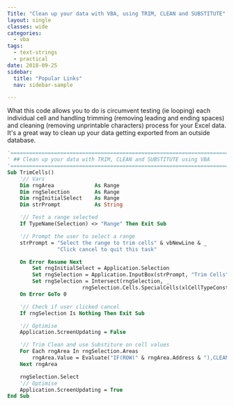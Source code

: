 ```yaml
---
Title: "Clean up your data with VBA, using TRIM, CLEAN and SUBSTITUTE"
layout: single
classes: wide
categories:
  - vba
tags:
  - text-strings
  - practical  
date: 2018-09-25
sidebar:
  title: "Popular Links"
  nav: sidebar-sample

---
```


What this code allows you to do is circumvent testing (ie looping) each individual cell and handling trimming (removing leading and ending spaces) and cleaning (removing unprintable characters) process for your Excel data. It's a great way to clean up your data getting exported from an outside database.

```vb
'==================================================================================================
' ## Clean up your data with TRIM, CLEAN and SUBSTITUTE using VBA
'==================================================================================================
Sub TrimCells()
    '// Vars
    Dim rngArea             As Range
    Dim rngSelection        As Range
    Dim rngInitialSelect    As Range
    Dim strPrompt           As String

    '// Test a range selected
    If TypeName(Selection) <> "Range" Then Exit Sub

    '// Prompt the user to select a range
    strPrompt = "Select the range to trim cells" & vbNewLine & _
                "Click cancel to quit this task"

    On Error Resume Next
        Set rngInitialSelect = Application.Selection
        Set rngSelection = Application.InputBox(strPrompt, "Trim Cells", rngInitialSelect.Address, Type:=8)
        Set rngSelection = Intersect(rngSelection, _
                        rngSelection.Cells.SpecialCells(xlCellTypeConstants, xlTextValues))
    On Error GoTo 0

    '// Check if user clicked cancel
    If rngSelection Is Nothing Then Exit Sub

    '// Optimise
    Application.ScreenUpdating = False

    '// Trim Clean and use Substiture on cell values
    For Each rngArea In rngSelection.Areas
        rngArea.Value = Evaluate("IF(ROW(" & rngArea.Address & "),CLEAN(TRIM(SUBSTITUTE(" & rngArea.Address & ",CHAR(160)," & " " & "))))")
    Next rngArea

    rngSelection.Select
    '// Optimise
    Application.ScreenUpdating = True
End Sub
```
